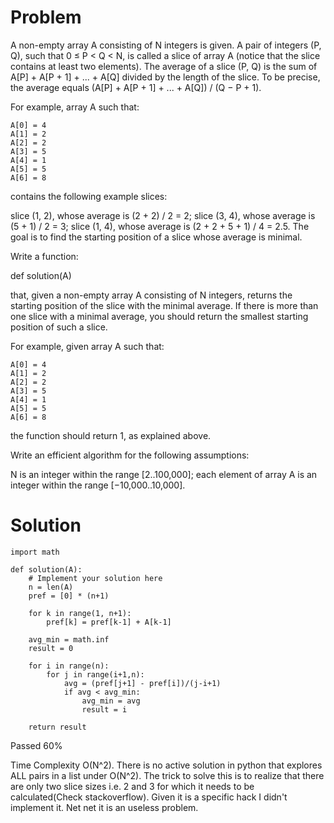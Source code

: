 # Problem
A non-empty array A consisting of N integers is given. A pair of integers (P, Q), such that 0 ≤ P < Q < N, is called a slice of array A (notice that the slice contains at least two elements). The average of a slice (P, Q) is the sum of A[P] + A[P + 1] + ... + A[Q] divided by the length of the slice. To be precise, the average equals (A[P] + A[P + 1] + ... + A[Q]) / (Q − P + 1).

For example, array A such that:

    A[0] = 4
    A[1] = 2
    A[2] = 2
    A[3] = 5
    A[4] = 1
    A[5] = 5
    A[6] = 8
contains the following example slices:

slice (1, 2), whose average is (2 + 2) / 2 = 2;
slice (3, 4), whose average is (5 + 1) / 2 = 3;
slice (1, 4), whose average is (2 + 2 + 5 + 1) / 4 = 2.5.
The goal is to find the starting position of a slice whose average is minimal.

Write a function:

def solution(A)

that, given a non-empty array A consisting of N integers, returns the starting position of the slice with the minimal average. If there is more than one slice with a minimal average, you should return the smallest starting position of such a slice.

For example, given array A such that:

    A[0] = 4
    A[1] = 2
    A[2] = 2
    A[3] = 5
    A[4] = 1
    A[5] = 5
    A[6] = 8
the function should return 1, as explained above.

Write an efficient algorithm for the following assumptions:

N is an integer within the range [2..100,000];
each element of array A is an integer within the range [−10,000..10,000].

# Solution
```
import math

def solution(A):
    # Implement your solution here
    n = len(A) 
    pref = [0] * (n+1)

    for k in range(1, n+1):
        pref[k] = pref[k-1] + A[k-1]
    
    avg_min = math.inf
    result = 0

    for i in range(n):
        for j in range(i+1,n):
            avg = (pref[j+1] - pref[i])/(j-i+1)
            if avg < avg_min:
                avg_min = avg
                result = i

    return result
```

Passed 60%

Time Complexity O(N^2). There is no active solution in python that explores ALL pairs in a list under O(N^2). 
The trick to solve this is to realize that there are only two slice sizes i.e. 2 and 3 for which it needs to be calculated(Check stackoverflow). Given it is a specific hack I didn't implement it. Net net it is an useless problem.
